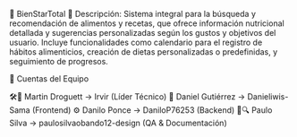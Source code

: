 🌿 BienStarTotal
📌 Descripción:
Sistema integral para la búsqueda y recomendación de alimentos y recetas, que ofrece información nutricional detallada y sugerencias personalizadas según los gustos y objetivos del usuario. Incluye funcionalidades como calendario para el registro de hábitos alimenticios, creación de dietas personalizadas o predefinidas, y seguimiento de progresos.

👥 Cuentas del Equipo

🛠️👑 Martin Droguett → Irvir (Líder Técnico)
🎨 Daniel Gutiérrez → Danieliwis-Sama (Frontend)
⚙️ Danilo Ponce → DaniloP76253 (Backend)
📝🔍 Paulo Silva → paulosilvaobando12-design (QA & Documentación)
